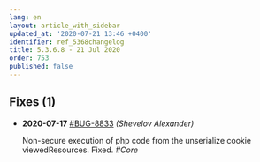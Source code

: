 ```yaml
---
lang: en
layout: article_with_sidebar
updated_at: '2020-07-21 13:46 +0400'
identifier: ref_5368changelog
title: 5.3.6.8 - 21 Jul 2020
order: 753
published: false
---
```

## Fixes (1)

* **2020-07-17** [#BUG-8833](https://xcn.myjetbrains.com/youtrack/issue/BUG-8833) _(Shevelov Alexander)_

  Non-secure execution of php code from the unserialize cookie viewedResources. Fixed. _#Core_
